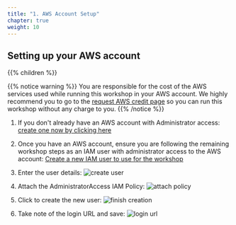 ```yaml
---
title: "1. AWS Account Setup"
chapter: true
weight: 10
---
```


## Setting up your AWS account

{{% children %}}

{{% notice warning %}}
You are responsible for the cost of the AWS services used while running this workshop in your AWS account. We highly recommend you to go to the [request AWS credit page](/030_self_guided_setup/32_request_credit.html) so you can run this workshop without any charge to you.
{{% /notice %}}

1. If you don't already have an AWS account with Administrator access: [create one now by clicking here](https://aws.amazon.com/getting-started/)

1. Once you have an AWS account, ensure you are following the remaining workshop steps as an IAM user with administrator access to the AWS account: [Create a new IAM user to use for the workshop](https://console.aws.amazon.com/iam/home?#/users$new)

1. Enter the user details: ![create user](/images/setup/iam-1-create-user.png)

1. Attach the AdministratorAccess IAM Policy: ![attach policy](/images/setup/iam-2-attach-policy.png)

1. Click to create the new user: ![finish creation](/images/setup/iam-3-create-user.png)

1. Take note of the login URL and save: ![login url](/images/setup/iam-4-save-url.png)

